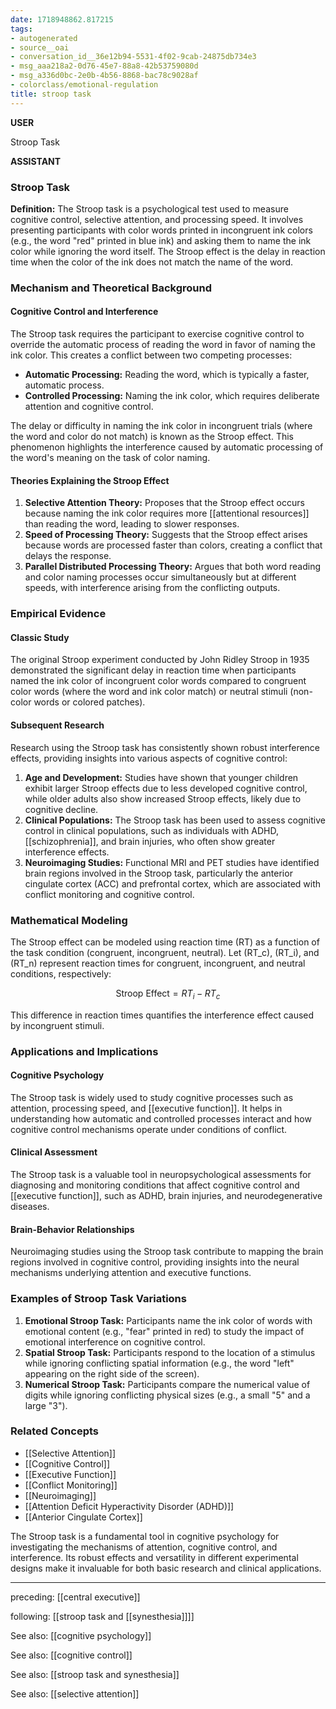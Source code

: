 ```yaml
---
date: 1718948862.817215
tags:
- autogenerated
- source__oai
- conversation_id__36e12b94-5531-4f02-9cab-24875db734e3
- msg_aaa218a2-0d76-45e7-88a8-42b53759080d
- msg_a336d0bc-2e0b-4b56-8868-bac78c9028af
- colorclass/emotional-regulation
title: stroop task
---
```


**USER**

Stroop Task


**ASSISTANT**

### Stroop Task

**Definition:** The Stroop task is a psychological test used to measure cognitive control, selective attention, and processing speed. It involves presenting participants with color words printed in incongruent ink colors (e.g., the word "red" printed in blue ink) and asking them to name the ink color while ignoring the word itself. The Stroop effect is the delay in reaction time when the color of the ink does not match the name of the word.

### Mechanism and Theoretical Background

#### Cognitive Control and Interference

The Stroop task requires the participant to exercise cognitive control to override the automatic process of reading the word in favor of naming the ink color. This creates a conflict between two competing processes:
- **Automatic Processing:** Reading the word, which is typically a faster, automatic process.
- **Controlled Processing:** Naming the ink color, which requires deliberate attention and cognitive control.

The delay or difficulty in naming the ink color in incongruent trials (where the word and color do not match) is known as the Stroop effect. This phenomenon highlights the interference caused by automatic processing of the word's meaning on the task of color naming.

#### Theories Explaining the Stroop Effect

1. **Selective Attention Theory:** Proposes that the Stroop effect occurs because naming the ink color requires more [[attentional resources]] than reading the word, leading to slower responses.
2. **Speed of Processing Theory:** Suggests that the Stroop effect arises because words are processed faster than colors, creating a conflict that delays the response.
3. **Parallel Distributed Processing Theory:** Argues that both word reading and color naming processes occur simultaneously but at different speeds, with interference arising from the conflicting outputs.

### Empirical Evidence

#### Classic Study

The original Stroop experiment conducted by John Ridley Stroop in 1935 demonstrated the significant delay in reaction time when participants named the ink color of incongruent color words compared to congruent color words (where the word and ink color match) or neutral stimuli (non-color words or colored patches).

#### Subsequent Research

Research using the Stroop task has consistently shown robust interference effects, providing insights into various aspects of cognitive control:

1. **Age and Development:** Studies have shown that younger children exhibit larger Stroop effects due to less developed cognitive control, while older adults also show increased Stroop effects, likely due to cognitive decline.
2. **Clinical Populations:** The Stroop task has been used to assess cognitive control in clinical populations, such as individuals with ADHD, [[schizophrenia]], and brain injuries, who often show greater interference effects.
3. **Neuroimaging Studies:** Functional MRI and PET studies have identified brain regions involved in the Stroop task, particularly the anterior cingulate cortex (ACC) and prefrontal cortex, which are associated with conflict monitoring and cognitive control.

### Mathematical Modeling

The Stroop effect can be modeled using reaction time (RT) as a function of the task condition (congruent, incongruent, neutral). Let \(RT_c\), \(RT_i\), and \(RT_n\) represent reaction times for congruent, incongruent, and neutral conditions, respectively:

$$
\text{Stroop Effect} = RT_i - RT_c
$$

This difference in reaction times quantifies the interference effect caused by incongruent stimuli.

### Applications and Implications

#### Cognitive Psychology

The Stroop task is widely used to study cognitive processes such as attention, processing speed, and [[executive function]]. It helps in understanding how automatic and controlled processes interact and how cognitive control mechanisms operate under conditions of conflict.

#### Clinical Assessment

The Stroop task is a valuable tool in neuropsychological assessments for diagnosing and monitoring conditions that affect cognitive control and [[executive function]], such as ADHD, brain injuries, and neurodegenerative diseases.

#### Brain-Behavior Relationships

Neuroimaging studies using the Stroop task contribute to mapping the brain regions involved in cognitive control, providing insights into the neural mechanisms underlying attention and executive functions.

### Examples of Stroop Task Variations

1. **Emotional Stroop Task:** Participants name the ink color of words with emotional content (e.g., "fear" printed in red) to study the impact of emotional interference on cognitive control.
2. **Spatial Stroop Task:** Participants respond to the location of a stimulus while ignoring conflicting spatial information (e.g., the word "left" appearing on the right side of the screen).
3. **Numerical Stroop Task:** Participants compare the numerical value of digits while ignoring conflicting physical sizes (e.g., a small "5" and a large "3").

### Related Concepts

- [[Selective Attention]]
- [[Cognitive Control]]
- [[Executive Function]]
- [[Conflict Monitoring]]
- [[Neuroimaging]]
- [[Attention Deficit Hyperactivity Disorder (ADHD)]]
- [[Anterior Cingulate Cortex]]

The Stroop task is a fundamental tool in cognitive psychology for investigating the mechanisms of attention, cognitive control, and interference. Its robust effects and versatility in different experimental designs make it invaluable for both basic research and clinical applications.


---

preceding: [[central executive]]  


following: [[stroop task and [[synesthesia]]]]

See also: [[cognitive psychology]]


See also: [[cognitive control]]


See also: [[stroop task and synesthesia]]


See also: [[selective attention]]